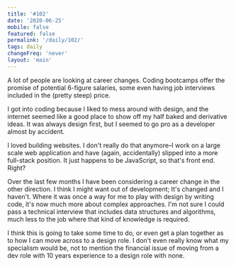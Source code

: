 ```yaml
---
title: '#102'
date: '2020-06-25'
mobile: false
featured: false
permalink: '/daily/102/'
tags: daily
changeFreq: 'never'
layout: 'main'
---
```


A lot of people are looking at career changes. Coding bootcamps offer the promise of potential 6-figure salaries, some even having job interviews included in the (pretty steep) price.

I got into coding because I liked to mess around with design, and the internet seemed like a good place to show off my half baked and derivative ideas. It was always design first, but I seemed to go pro as a developer almost by accident.

I loved building websites. I don't really do that anymore–I work on a large scale web application and have (again, accidentally) slipped into a more full-stack position. It just happens to be JavaScript, so that's front end. Right?

Over the last few months I have been considering a career change in the other direction. I think I might want out of development; It's changed and I haven't. Where it was once a way for me to play with design by writing code, it's now much more about complex approaches. I'm not sure I could pass a technical interview that includes data structures and algorithms, much less to the job where that kind of knowledge is required.

I think this is going to take some time to do, or even get a plan together as to how I can move across to a design role. I don't even really know what my specialism would be, not to mention the financial issue of moving from a dev role with 10 years experience to a design role with none.

